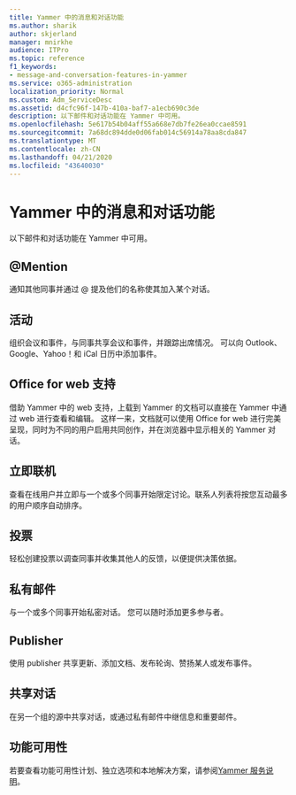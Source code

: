 ```yaml
---
title: Yammer 中的消息和对话功能
ms.author: sharik
author: skjerland
manager: mnirkhe
audience: ITPro
ms.topic: reference
f1_keywords:
- message-and-conversation-features-in-yammer
ms.service: o365-administration
localization_priority: Normal
ms.custom: Adm_ServiceDesc
ms.assetid: d4cfc96f-147b-410a-baf7-a1ecb690c3de
description: 以下邮件和对话功能在 Yammer 中可用。
ms.openlocfilehash: 5e617b54b04aff55a668e7db7fe26ea0ccae8591
ms.sourcegitcommit: 7a68dc894dde0d06fab014c56914a78aa8cda847
ms.translationtype: MT
ms.contentlocale: zh-CN
ms.lasthandoff: 04/21/2020
ms.locfileid: "43640030"
---
```

# <a name="message-and-conversation-features-in-yammer"></a>Yammer 中的消息和对话功能

以下邮件和对话功能在 Yammer 中可用。
  
## <a name="mention"></a>@Mention

通知其他同事并通过 @ 提及他们的名称使其加入某个对话。

## <a name="events"></a>活动

组织会议和事件，与同事共享会议和事件，并跟踪出席情况。 可以向 Outlook、Google、Yahoo！和 iCal 日历中添加事件。
  
## <a name="office-for-the-web-support"></a>Office for web 支持

借助 Yammer 中的 web 支持，上载到 Yammer 的文档可以直接在 Yammer 中通过 web 进行查看和编辑。 这样一来，文档就可以使用 Office for web 进行完美呈现，同时为不同的用户启用共同创作，并在浏览器中显示相关的 Yammer 对话。

## <a name="online-now"></a>立即联机

查看在线用户并立即与一个或多个同事开始限定讨论。联系人列表将按您互动最多的用户顺序自动排序。

## <a name="polls"></a>投票

轻松创建投票以调查同事并收集其他人的反馈，以便提供决策依据。
  
## <a name="private-messages"></a>私有邮件

与一个或多个同事开始私密对话。 您可以随时添加更多参与者。

## <a name="publisher"></a>Publisher

使用 publisher 共享更新、添加文档、发布轮询、赞扬某人或发布事件。
    
## <a name="share-conversations"></a>共享对话

在另一个组的源中共享对话，或通过私有邮件中继信息和重要邮件。
  
## <a name="feature-availability"></a>功能可用性

若要查看功能可用性计划、独立选项和本地解决方案，请参阅[Yammer 服务说明](yammer-service-description.md)。
  